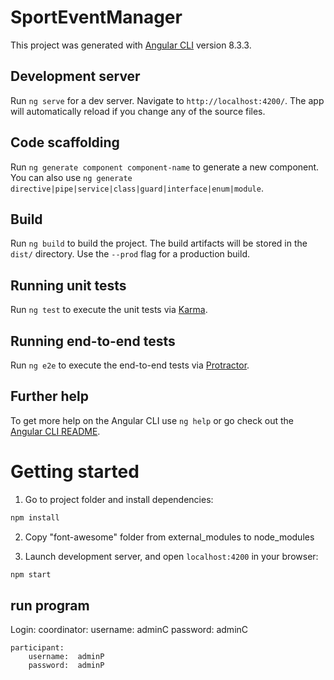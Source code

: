 # SportEventManager

This project was generated with [Angular CLI](https://github.com/angular/angular-cli) version 8.3.3.

## Development server

Run `ng serve` for a dev server. Navigate to `http://localhost:4200/`. The app will automatically reload if you change any of the source files.

## Code scaffolding

Run `ng generate component component-name` to generate a new component. You can also use `ng generate directive|pipe|service|class|guard|interface|enum|module`.

## Build

Run `ng build` to build the project. The build artifacts will be stored in the `dist/` directory. Use the `--prod` flag for a production build.

## Running unit tests

Run `ng test` to execute the unit tests via [Karma](https://karma-runner.github.io).

## Running end-to-end tests

Run `ng e2e` to execute the end-to-end tests via [Protractor](http://www.protractortest.org/).

## Further help

To get more help on the Angular CLI use `ng help` or go check out the [Angular CLI README](https://github.com/angular/angular-cli/blob/master/README.md).



# Getting started

1. Go to project folder and install dependencies:
 ```bash
 npm install
 ```

2. Copy "font-awesome" folder from external_modules to node_modules

3. Launch development server, and open `localhost:4200` in your browser:
 ```bash
 npm start
 ```

## run program
Login:
    coordinator:
        username:  adminC
        password:  adminC
    
    participant:
        username:  adminP
        password:  adminP